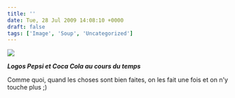 ```yaml
---
title: ''
date: Tue, 28 Jul 2009 14:08:10 +0000
draft: false
tags: ['Image', 'Soup', 'Uncategorized']
---
```


![](https://madd0.files.wordpress.com/2009/07/rcxxgaq0nqg8zgkyko6fv6c9o1_1280.jpg)

**_Logos Pepsi et Coca Cola au cours du temps_**

Comme quoi, quand les choses sont bien faites, on les fait une fois et on n'y touche plus ;)